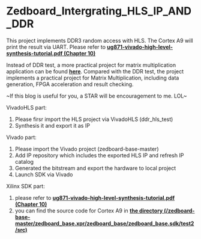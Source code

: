# Zedboard_Intergrating_HLS_IP_AND_DDR

This project implements DDR3 random access with HLS. The Cortex A9 will print the result via UART. Please refer to **[ug871-vivado-high-level-synthesis-tutorial.pdf (Chapter 10)](https://www.xilinx.com/support/documentation/sw_manuals/xilinx2014_2/ug871-vivado-high-level-synthesis-tutorial.pdf)**

Instead of DDR test, a more practical project for matrix multiplication application can be found **[here](https://github.com/zslwyuan/Zynq_HLS_DDR_Dataflow_kernel_2mm)**. Compared with the DDR test, the project implements a practical project for Matrix Multiplication, including data generation, FPGA acceleration and result checking.

~If this blog is useful for you, a STAR will be encouragement to me. LOL~

VivadoHLS part:
1. Please firsr import the HLS project via VivadoHLS (ddr_hls_test)
2. Synthesis it and export it as IP

Vivado part:
1. Please import the Vivado project (zedboard-base-master)
2. Add IP repository which includes the exported HLS IP and refresh IP catalog
3. Generated the bitstream and export the hardware to local project
4. Launch SDK via Vivado

Xilinx SDK part:
1. please refer to **[ug871-vivado-high-level-synthesis-tutorial.pdf (Chapter 10)](https://www.xilinx.com/support/documentation/sw_manuals/xilinx2014_2/ug871-vivado-high-level-synthesis-tutorial.pdf)**
2. you can find the source code for Cortex A9 in **[the directory (/zedboard-base-master/zedboard_base.xpr/zedboard_base/zedboard_base.sdk/test2/src)](https://github.com/zslwyuan/Zedboard_Intergrating_HLS_IP_AND_DDR/tree/master/zedboard-base-master/zedboard_base.xpr/zedboard_base/zedboard_base.sdk/test2/src)**

